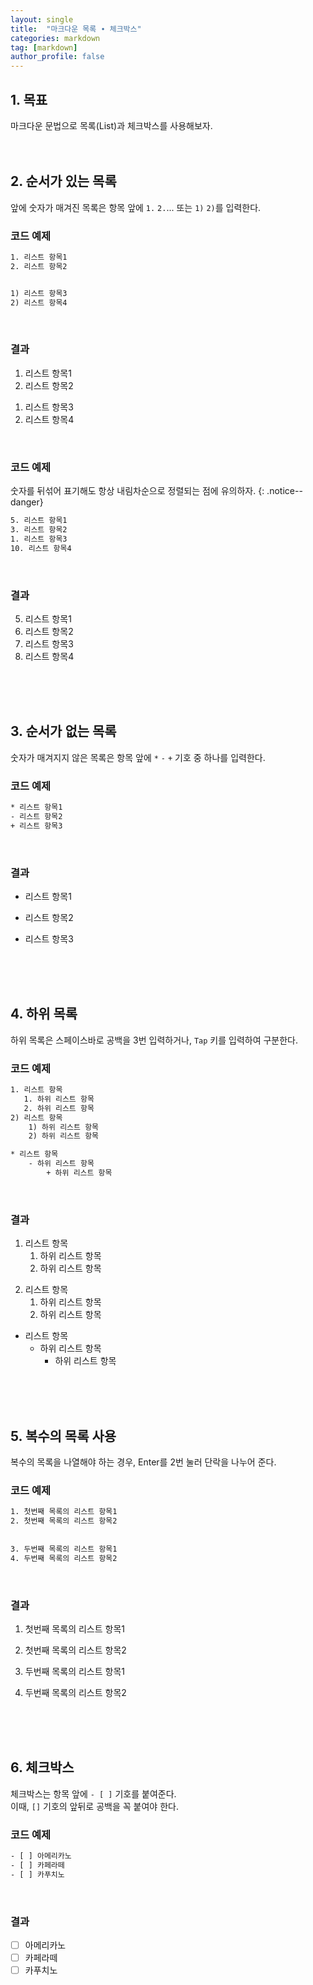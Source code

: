 ```yaml
---
layout: single
title:  "마크다운 목록 ∙ 체크박스"
categories: markdown
tag: [markdown]
author_profile: false
---
```


## 1. 목표
마크다운 문법으로 목록(List)과 체크박스를 사용해보자.
<br>
<br>
<br>



## 2. 순서가 있는 목록
앞에 숫자가 매겨진 목록은 항목 앞에 <code>1.</code> <code>2.</code>... 또는 <code>1)</code> <code>2)</code>를 입력한다.
<br>

### 코드 예제
```html
1. 리스트 항목1
2. 리스트 항목2


1) 리스트 항목3
2) 리스트 항목4 
```
<br>

### 결과
1. 리스트 항목1
2. 리스트 항목2


1) 리스트 항목3
2) 리스트 항목4 
<br>

### 코드 예제
숫자를 뒤섞어 표기해도 항상 내림차순으로 정렬되는 점에 유의하자.
{: .notice--danger}

```html
5. 리스트 항목1
3. 리스트 항목2
1. 리스트 항목3
10. 리스트 항목4 
```
<br>

### 결과
5. 리스트 항목1
3. 리스트 항목2
1. 리스트 항목3
10. 리스트 항목4 
<br>
<br>
<br>



## 3. 순서가 없는 목록
숫자가 매겨지지 않은 목록은 항목 앞에 <code>*</code> <code>-</code> <code>+</code> 기호 중 하나를 입력한다.
<br>

### 코드 예제
```html
* 리스트 항목1
- 리스트 항목2
+ 리스트 항목3
```
<br>

### 결과
* 리스트 항목1
- 리스트 항목2
+ 리스트 항목3
<br>
<br>
<br>



## 4. 하위 목록
하위 목록은 스페이스바로 공백을 3번 입력하거나, <code>Tap</code> 키를 입력하여 구분한다.
<br>

### 코드 예제
```html
1. 리스트 항목
   1. 하위 리스트 항목
   2. 하위 리스트 항목
2) 리스트 항목
    1) 하위 리스트 항목
    2) 하위 리스트 항목

* 리스트 항목
    - 하위 리스트 항목
        + 하위 리스트 항목
```
<br>

### 결과
1. 리스트 항목
   1. 하위 리스트 항목
   2. 하위 리스트 항목
2) 리스트 항목
    1) 하위 리스트 항목
    2) 하위 리스트 항목

* 리스트 항목
    - 하위 리스트 항목
        + 하위 리스트 항목
<br>
<br>
<br>



## 5. 복수의 목록 사용
복수의 목록을 나열해야 하는 경우, Enter를 2번 눌러 단락을 나누어 준다.
<br>

### 코드 예제
```html
1. 첫번째 목록의 리스트 항목1
2. 첫번째 목록의 리스트 항목2
  
  
3. 두번째 목록의 리스트 항목1
4. 두번째 목록의 리스트 항목2
```
<br>

### 결과
1. 첫번째 목록의 리스트 항목1
2. 첫번째 목록의 리스트 항목2
  
  
3. 두번째 목록의 리스트 항목1
4. 두번째 목록의 리스트 항목2
<br>
<br>
<br>



## 6. 체크박스
체크박스는 항목 앞에 <code>- [ ]</code> 기호를 붙여준다.  
이때, <code>[]</code> 기호의 앞뒤로 공백을 꼭 붙여야 한다.
<br>

### 코드 예제
```html
- [ ] 아메리카노
- [ ] 카페라떼
- [ ] 카푸치노
```
<br>

### 결과
- [ ] 아메리카노
- [ ] 카페라떼
- [ ] 카푸치노
